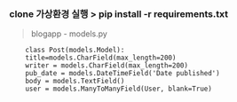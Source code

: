 ### clone  가상환경 실행 > pip install -r requirements.txt


>blogapp - models.py

```{.python}
    class Post(models.Model):
    title=models.CharField(max_length=200)
    writer = models.CharField(max_length=200)
    pub_date = models.DateTimeField('Date published')
    body = models.TextField()
    user = models.ManyToManyField(User, blank=True)
```
